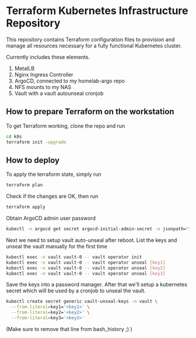 # Terraform Kubernetes Infrastructure Repository

This repository contains Terraform configuration files to provision and manage all resources necessary for a fully functional Kubernetes cluster.

Currently includes these elements.
1. MetalLB
2. Nginx Ingress Controller
3. ArgoCD, connected to my homelab-argo repo
4. NFS mounts to my NAS
5. Vault with a vault autounseal cronjob

## How to prepare Terraform on the workstation

To get Terraform working, clone the repo and run 

```bash
cd k8s
terraform init -upgrade
```

## How to deploy

To apply the terraform state, simply run
```bash
terraform plan
```

Check if the changes are OK, then run

```bash
terraform apply
```

Obtain ArgoCD admin user password
```bash
kubectl -n argocd get secret argocd-initial-admin-secret -o jsonpath="{.data.password}" | base64 -d
```

Next we need to setup vault auto-unseal after reboot.
List the keys and unseal the vault manually for the first time

```bash
kubectl exec -n vault vault-0 -- vault operator init
kubectl exec -n vault vault-0 -- vault operator unseal [key1]
kubectl exec -n vault vault-0 -- vault operator unseal [key2]
kubectl exec -n vault vault-0 -- vault operator unseal [key3]
```

Save the keys into a password manager. After that we'll setup a kubernetes secret which will be used by a cronjob to unseal the vault.

```bash
kubectl create secret generic vault-unseal-keys -n vault \
  --from-literal=key1='<key1>' \
  --from-literal=key2='<key2>' \
  --from-literal=key3='<key3>'
```

(Make sure to remove that line from bash_history ;) )
